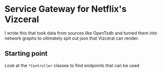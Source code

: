 # Service Gateway for Netflix's Vizceral
I wrote this that took data from sources like OpenTsdb and turned them into network graphs to ultimately spit out json that Vizceral can render.

## Starting point
Look at the `*Controller` classes to find endpoints that can be used
